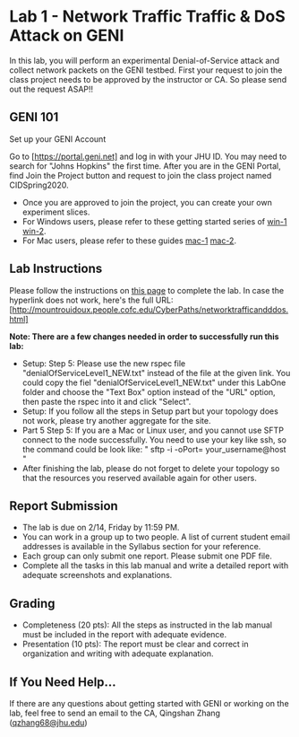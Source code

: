 # Lab 1 - Network Traffic Traffic & DoS Attack on GENI

In this lab, you will perform an experimental Denial-of-Service attack and collect network packets on the GENI testbed. First your request to join the class project needs to be approved by the instructor or CA. So please send out the request ASAP!!

## GENI 101

Set up your GENI Account

Go to [https://portal.geni.net] and log in with your JHU ID. You may need to search for "Johns Hopkins" the first time.
After you are in the GENI Portal, find Join the Project button and request to join the class project named CIDSpring2020. 
- Once you are approved to join the project, you can create your own experiment slices.
- For Windows users, please refer to these getting started series of [win-1](http://mountrouidoux.people.cofc.edu/CyberPaths/GettingStartedWindows.html) [win-2](http://mountrouidoux.people.cofc.edu/CyberPaths/GettingStartedWindowsHelloGENI.html).
- For Mac users, please refer to these guides [mac-1](http://mountrouidoux.people.cofc.edu/CyberPaths/GettingStartedMac.html) [mac-2](http://mountrouidoux.people.cofc.edu/CyberPaths/GettingStartedMacHelloGENI.html).

## Lab Instructions 

Please follow the instructions on [this page](http://mountrouidoux.people.cofc.edu/CyberPaths/networktrafficandddos.html) to complete the lab. In case the hyperlink does not work, here's the full URL: [http://mountrouidoux.people.cofc.edu/CyberPaths/networktrafficandddos.html]

**Note: There are a few changes needed in order to successfully run this lab:**

- Setup: Step 5: Please use the new rspec file "denialOfServiceLevel1_NEW.txt" instead of the file at the given link. You could copy the fiel "denialOfServiceLevel1_NEW.txt" under this LabOne folder and choose the "Text Box" option instead of the "URL" option, then paste the rspec into it and click "Select".
- Setup: If you follow all the steps in Setup part but your topology does not work, please try another aggregate for the site.
- Part 5 Step 5: If you are a Mac or Linux user, and you cannot use SFTP connect to the node successfully. You need to use your key like ssh, so the command could be look like:
" sftp -i <your key for ssh> -oPort=<Your corresponding port from the previous step> your_username@host "
- After finishing the lab, please do not forget to delete your topology so that the resources you reserved available again for other users.

## Report Submission

- The lab is due on 2/14, Friday by 11:59 PM.
- You can work in a group up to two people. A list of current student email addresses is available in the Syllabus section for your reference.
- Each group can only submit one report. Please submit one PDF file.
- Complete all the tasks in this lab manual and write a detailed report with adequate screenshots and explanations. 

## Grading 

- Completeness (20 pts): All the steps as instructed in the lab manual must be included in the report with adequate evidence.
- Presentation (10 pts): The report must be clear and correct in organization and writing with adequate explanation. 

## If You Need Help...

If there are any questions about getting started with GENI or working on the lab, feel free to send an email to the CA, Qingshan Zhang (qzhang68@jhu.edu)
